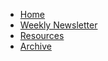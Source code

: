 <!-- docs/_sidebar.md -->

- [Home](README.md)
- [Weekly Newsletter](/newsletter/README.md)
- [Resources](/resources/README.md)
- [Archive](/archive/README.md)
